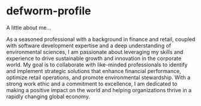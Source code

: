 # defworm-profile
A little about me...

As a seasoned professional with a background in finance and retail, coupled with software development expertise and a deep understanding of environmental sciences, I am passionate about leveraging my skills and experience to drive sustainable growth and innovation in the corporate world. My goal is to collaborate with like-minded professionals to identify and implement strategic solutions that enhance financial performance, optimize retail operations, and promote environmental stewardship. With a strong work ethic and a commitment to excellence, I am dedicated to making a positive impact on the world and helping organizations thrive in a rapidly changing global economy. 
